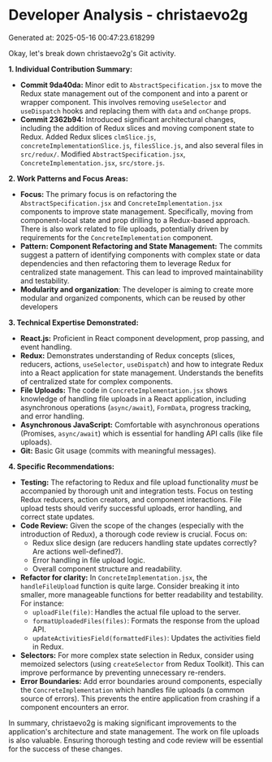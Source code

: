 # Developer Analysis - christaevo2g
Generated at: 2025-05-16 00:47:23.618299

Okay, let's break down christaevo2g's Git activity.

**1. Individual Contribution Summary:**

*   **Commit 9da40da:** Minor edit to `AbstractSpecification.jsx` to move the Redux state management out of the component and into a parent or wrapper component. This involves removing `useSelector` and `useDispatch` hooks and replacing them with `data` and `onChange` props.
*   **Commit 2362b94:** Introduced significant architectural changes, including the addition of Redux slices and moving component state to Redux.  Added Redux slices `clmSlice.js`, `concreteImplementationSlice.js`, `filesSlice.js`, and also several files in `src/redux/`. Modified `AbstractSpecification.jsx`, `ConcreteImplementation.jsx`, `src/store.js`.

**2. Work Patterns and Focus Areas:**

*   **Focus:** The primary focus is on refactoring the `AbstractSpecification.jsx` and `ConcreteImplementation.jsx` components to improve state management.  Specifically, moving from component-local state and prop drilling to a Redux-based approach.  There is also work related to file uploads, potentially driven by requirements for the `ConcreteImplementation` component.
*   **Pattern: Component Refactoring and State Management:** The commits suggest a pattern of identifying components with complex state or data dependencies and then refactoring them to leverage Redux for centralized state management. This can lead to improved maintainability and testability.
* **Modularity and organization**: The developer is aiming to create more modular and organized components, which can be reused by other developers

**3. Technical Expertise Demonstrated:**

*   **React.js:**  Proficient in React component development, prop passing, and event handling.
*   **Redux:** Demonstrates understanding of Redux concepts (slices, reducers, actions, `useSelector`, `useDispatch`) and how to integrate Redux into a React application for state management.  Understands the benefits of centralized state for complex components.
*   **File Uploads:** The code in `ConcreteImplementation.jsx` shows knowledge of handling file uploads in a React application, including asynchronous operations (`async/await`), `FormData`, progress tracking, and error handling.
*   **Asynchronous JavaScript:** Comfortable with asynchronous operations (Promises, `async/await`) which is essential for handling API calls (like file uploads).
*   **Git:**  Basic Git usage (commits with meaningful messages).

**4. Specific Recommendations:**

*   **Testing:**  The refactoring to Redux and file upload functionality *must* be accompanied by thorough unit and integration tests.  Focus on testing Redux reducers, action creators, and component interactions.  File upload tests should verify successful uploads, error handling, and correct state updates.
*   **Code Review:**  Given the scope of the changes (especially with the introduction of Redux), a thorough code review is crucial. Focus on:
    *   Redux slice design (are reducers handling state updates correctly? Are actions well-defined?).
    *   Error handling in file upload logic.
    *   Overall component structure and readability.
* **Refactor for clarity:** In `ConcreteImplementation.jsx`, the `handleFileUpload` function is quite large. Consider breaking it into smaller, more manageable functions for better readability and testability. For instance:
    *   `uploadFile(file)`:  Handles the actual file upload to the server.
    *   `formatUploadedFiles(files)`:  Formats the response from the upload API.
    *   `updateActivitiesField(formattedFiles)`:  Updates the activities field in Redux.
*   **Selectors:**  For more complex state selection in Redux, consider using memoized selectors (using `createSelector` from Redux Toolkit).  This can improve performance by preventing unnecessary re-renders.
*   **Error Boundaries:** Add error boundaries around components, especially the `ConcreteImplementation` which handles file uploads (a common source of errors). This prevents the entire application from crashing if a component encounters an error.

In summary, christaevo2g is making significant improvements to the application's architecture and state management.  The work on file uploads is also valuable. Ensuring thorough testing and code review will be essential for the success of these changes.
